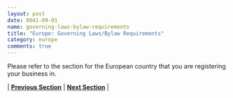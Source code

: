 ```yaml
---
layout: post
date: 0041-09-01
name: governing-laws-bylaw-requirements
title: "Europe: Governing Laws/Bylaw Requirements"
category: europe
comments: true
---
```


Please refer to the section for the European country that you are registering your business in. 

| **[Previous Section]( https://neo-project.github.io/global-blockchain-compliance-hub//europe/europe-tax-and-auditing-requirements.html)** | **[Next Section]( https://neo-project.github.io/global-blockchain-compliance-hub//europe/europe-laws-token-sales.html)** |
